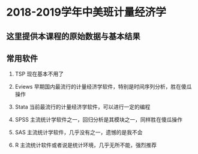 # 2018-2019学年中美班计量经济学
## 这里提供本课程的原始数据与基本结果

## 常用软件
1. TSP
现在基本不用了

1. Eviews
早期国内最流行的计量经济学软件，特别是时间序列分析，胜在傻瓜操作

1. Stata
当前最流行的计量经济学软件，可以进行一定的编程

1. SPSS
主流统计学软件之一，回归分析是其模块之一，同样胜在傻瓜操作

1. SAS
主流统计学软件，几乎没有之一，遗憾的是我不会

1. R
主流统计软件或者说是统计环境，几乎无所不能，强烈推荐
